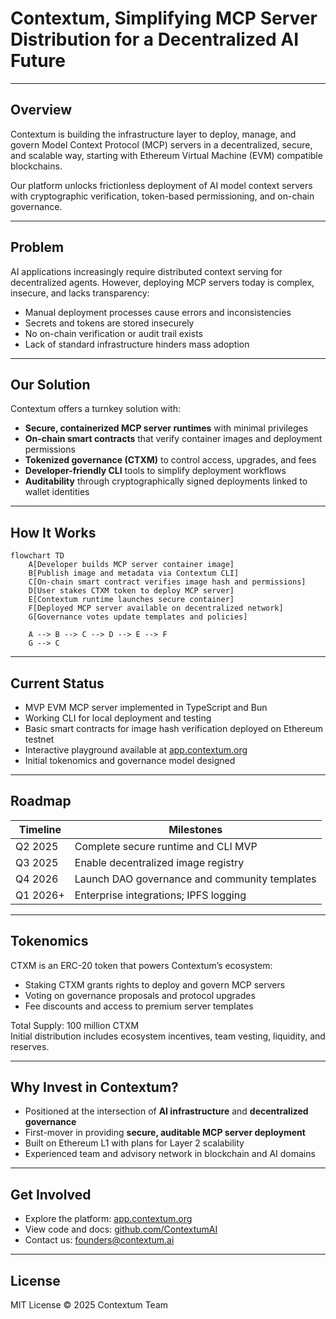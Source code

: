 # Contextum, Simplifying MCP Server Distribution for a Decentralized AI Future

---

## Overview

Contextum is building the infrastructure layer to deploy, manage, and govern Model Context Protocol (MCP) servers in a decentralized, secure, and scalable way, starting with Ethereum Virtual Machine (EVM) compatible blockchains.

Our platform unlocks frictionless deployment of AI model context servers with cryptographic verification, token-based permissioning, and on-chain governance.

---

## Problem

AI applications increasingly require distributed context serving for decentralized agents. However, deploying MCP servers today is complex, insecure, and lacks transparency:

- Manual deployment processes cause errors and inconsistencies  
- Secrets and tokens are stored insecurely  
- No on-chain verification or audit trail exists  
- Lack of standard infrastructure hinders mass adoption  

---

## Our Solution

Contextum offers a turnkey solution with:

- **Secure, containerized MCP server runtimes** with minimal privileges  
- **On-chain smart contracts** that verify container images and deployment permissions  
- **Tokenized governance (CTXM)** to control access, upgrades, and fees  
- **Developer-friendly CLI** tools to simplify deployment workflows  
- **Auditability** through cryptographically signed deployments linked to wallet identities  

---

## How It Works

```mermaid
flowchart TD
    A[Developer builds MCP server container image]
    B[Publish image and metadata via Contextum CLI]
    C[On-chain smart contract verifies image hash and permissions]
    D[User stakes CTXM token to deploy MCP server]
    E[Contextum runtime launches secure container]
    F[Deployed MCP server available on decentralized network]
    G[Governance votes update templates and policies]

    A --> B --> C --> D --> E --> F
    G --> C
```

---

## Current Status

- MVP EVM MCP server implemented in TypeScript and Bun  
- Working CLI for local deployment and testing  
- Basic smart contracts for image hash verification deployed on Ethereum testnet  
- Interactive playground available at [app.contextum.org](https://app.contextum.org)  
- Initial tokenomics and governance model designed  

---

## Roadmap

| Timeline  | Milestones                             |
| --------- | ------------------------------------ |
| Q2 2025   | Complete secure runtime and CLI MVP  |
| Q3 2025   | Enable decentralized image registry  |
| Q4 2026   | Launch DAO governance and community templates |
| Q1 2026+  | Enterprise integrations; IPFS logging |

---

## Tokenomics

CTXM is an ERC-20 token that powers Contextum’s ecosystem:  

- Staking CTXM grants rights to deploy and govern MCP servers  
- Voting on governance proposals and protocol upgrades  
- Fee discounts and access to premium server templates  

Total Supply: 100 million CTXM  
Initial distribution includes ecosystem incentives, team vesting, liquidity, and reserves.

---

## Why Invest in Contextum?

- Positioned at the intersection of **AI infrastructure** and **decentralized governance**  
- First-mover in providing **secure, auditable MCP server deployment**  
- Built on Ethereum L1 with plans for Layer 2 scalability  
- Experienced team and advisory network in blockchain and AI domains  

---

## Get Involved

- Explore the platform: [app.contextum.org](https://app.contextum.org)  
- View code and docs: [github.com/ContextumAI](https://github.com/ContextumAI)  
- Contact us: founders@contextum.ai  

---

## License

MIT License © 2025 Contextum Team

